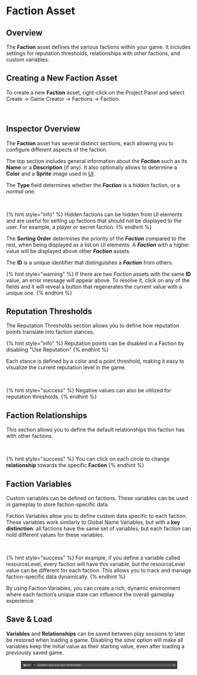 # Faction Asset

## Overview

The **Faction** asset defines the various factions within your game. It includes settings for reputation thresholds, relationships with other factions, and custom variables.



## Creating a New Faction Asset

To create a new **Faction** asset, right-click on the Project Panel and select Create → Game Creator → Factions → Faction.

<div align="left">

<figure><img src="../../../.gitbook/assets/Screenshot 2024-06-15 at 10.35.51 PM.png" alt="" width="375"><figcaption></figcaption></figure>

</div>

## Inspector Overview

The **Faction** asset has several distinct sections, each allowing you to configure different aspects of the faction.

The top section includes general information about the _**Faction**_ such as its **Name** or a **Description** (if any). It also optionally allows to determine a **Color** and a **Sprite** image used in [UI](../user-interface.md).

The **Type** field determines whether the _**Faction**_ is a _hidden_ faction, or a _normal_ one.

<div align="left">

<figure><img src="../../../.gitbook/assets/Screenshot 2024-06-16 at 12.18.35 AM.png" alt="" width="375"><figcaption></figcaption></figure>

</div>

{% hint style="info" %}
Hidden factions can be hidden from UI elements and are useful for setting up factions that should not be displayed to the user. For example, a player or secret faction.
{% endhint %}

The **Sorting Order** determines the priority of the _**Faction**_ compared to the rest, when being displayed as a list on UI elements. A _**Faction**_ with a higher value will be displayed above other _**Faction**_ assets.

The **ID** is a unique identifier that distinguishes a _**Faction**_ from others.

{% hint style="warning" %}
If there are two _Faction_ assets with the same **ID** value, an error message will appear above. To resolve it, click on any of the fields and it will reveal a button that regenerates the current value with a unique one.
{% endhint %}

## Reputation Thresholds

The Reputation Thresholds section allows you to define how reputation points translate into faction stances.

{% hint style="info" %}
Reputation points can be disabled in a Faction by disabling "Use Reputation"
{% endhint %}

Each stance is defined by a color and a point threshold, making it easy to visualize the current reputation level in the game.

<div align="left">

<figure><img src="../../../.gitbook/assets/Screenshot 2024-06-16 at 12.19.33 AM.png" alt="" width="375"><figcaption></figcaption></figure>

</div>

{% hint style="success" %}
Negative values can also be utilized for reputation thresholds.
{% endhint %}

## Faction Relationships

This section allows you to define the default relationships this faction has with other factions.

<div align="left">

<figure><img src="../../../.gitbook/assets/Screenshot 2024-06-16 at 12.20.00 AM.png" alt="" width="375"><figcaption></figcaption></figure>

</div>

{% hint style="success" %}
You can click on each circle to change **relationship** towards the specific **Faction**
{% endhint %}

## Faction Variables

Custom variables can be defined on factions. These variables can be used in gameplay to store faction-specific data.

Faction Variables allow you to define custom data specific to each faction. These variables work similarly to Global Name Variables, but with a **key distinction**: all factions have the same set of variables, but each faction can hold different values for these variables.

<div align="left">

<figure><img src="../../../.gitbook/assets/Screenshot 2024-06-16 at 12.20.19 AM.png" alt="" width="375"><figcaption></figcaption></figure>

</div>

{% hint style="success" %}
For example, if you define a variable called resourceLevel, every faction will have this variable, but the resourceLevel value can be different for each faction. This allows you to track and manage faction-specific data dynamically.
{% endhint %}

By using Faction Variables, you can create a rich, dynamic environment where each faction’s unique state can influence the overall gameplay experience.





## Save & Load

**Variables** and **Relationships** can be saved between play sessions to later be restored when loading a game. Disabling the _save_ option will make all variables keep the initial value as their starting value, even after loading a previously saved game.

<figure><img src="../../../.gitbook/assets/image (120).png" alt=""><figcaption></figcaption></figure>
